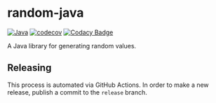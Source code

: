 # random-java

[![Java](https://github.com/thepieterdc/random-java/actions/workflows/java.yml/badge.svg)](https://github.com/thepieterdc/random-java/actions/workflows/java.yml)
[![codecov](https://codecov.io/gh/thepieterdc/random-java/branch/master/graph/badge.svg)](https://codecov.io/gh/thepieterdc/random-java)
[![Codacy Badge](https://api.codacy.com/project/badge/Grade/b458bc137c2e4c309a29840d03e4f2ad)](https://www.codacy.com/manual/thepieterdc/random-java)

A Java library for generating random values.

## Releasing

This process is automated via GitHub Actions. In order to make a new release, publish a commit to the `release` branch.
